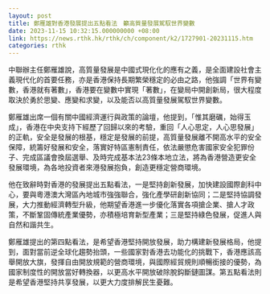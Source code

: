 ```yaml
---
layout: post
title: 鄭雁雄對香港發展提出五點看法　籲高質量發展駕馭世界變數
date: 2023-11-15 10:32:15.000000000 +08:00
link: https://news.rthk.hk/rthk/ch/component/k2/1727901-20231115.htm
categories: rthk
---
```


中聯辦主任鄭雁雄說，高質量發展是中國式現化化的應有之義，是全面建設社會主義現代化的首要任務，亦是香港保持長期繁榮穩定的必由之路，他強調「世界有變數，香港就有著數」，香港要在變數中實現「著數」，在變局中開創新局，很大程度取決於勇於思變、應變和求變，以及能否以高質量發展駕馭世界變數。

鄭雁雄出席一個有關中國經濟運行與政策的論壇，他提到，「惟其磨礪，始得玉成」，香港在中央支持下經歷了回歸以來的考驗，重回「人心思定，人心思發展」的正軌，安全是發展的根基，穩定是發展的前提，高質量發展離不開高水平的安全保障，統籌好發展和安全，落實好特區憲制責任，依法嚴懲危害國家安全犯罪份子、完成區議會換屆選舉、及時完成基本法23條本地立法，將為香港營造更安全發展環境，為各地投資者來港發展抱負，創造更穩定營商環境。

他在致辭時對香港的發展提出五點看法，一是堅持創新發展，加快建設國際創科中心，要與粵港澳大灣區內地城市強強聯合，強化產學研創新協同；二是堅持協調發展，大力推動經濟轉型升級，他期望香港進一步優化落實各項搶企業、搶人才政策，不斷鞏固傳統產業優勢，亦積極培育新型產業；三是堅持綠色發展，促進人與自然和諧共生。

鄭雁雄提出的第四點看法，是希望香港堅持開放發展，助力構建新發展格局，他提到，面對當前逆全球化趨勢抬頭，一些國家對香港去功能化的挑戰下，香港應該高舉開放大旗，發揮自由開放規範的營商環境，與國際經貿規則順暢銜接的優勢，為國家制度性的開放當好轉換器，以更高水平開放破除脫鈎斷鏈圖謀。第五點看法則是希望香港堅持共享發展，以更大力度排解民生憂難。
